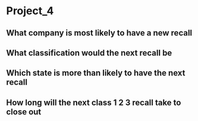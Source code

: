 # Project_4

## What company is most likely to have a new recall 

## What classification would the next recall be 

## Which state is more than likely to have the next recall 

## How long will the next class 1 2 3 recall take to close out
